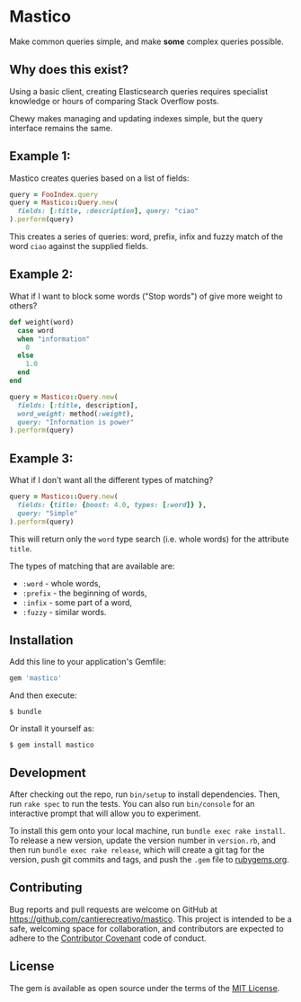 # Mastico

Make common queries simple, and make **some** complex queries possible.

## Why does this exist?

Using a basic client, creating Elasticsearch queries requires specialist
knowledge or hours of comparing Stack Overflow posts.

Chewy makes managing and updating indexes simple, but the query interface
remains the same.

## Example 1:

Mastico creates queries based on a list of fields:

```ruby
query = FooIndex.query
query = Mastico::Query.new(
  fields: [:title, :description], query: "ciao"
).perform(query)
```

This creates a series of queries: word, prefix, infix and fuzzy match of the
word `ciao` against the supplied fields.

## Example 2:

What if I want to block some words ("Stop words") of give more weight to others?

```ruby
def weight(word)
  case word
  when "information"
    0
  else
    1.0
  end
end

query = Mastico::Query.new(
  fields: [:title, description],
  word_weight: method(:weight),
  query: "Information is power"
).perform(query)
```

## Example 3:

What if I don't want all the different types of matching?

```ruby
query = Mastico::Query.new(
  fields: {title: {boost: 4.0, types: [:word]} },
  query: "Simple"
).perform(query)
```

This will return only the `word` type search (i.e. whole words) for the attribute `title`.

The types of matching that are available are:

* `:word` - whole words,
* `:prefix` - the beginning of words,
* `:infix` - some part of a word,
* `:fuzzy` - similar words.

## Installation

Add this line to your application's Gemfile:

```ruby
gem 'mastico'
```

And then execute:

    $ bundle

Or install it yourself as:

    $ gem install mastico

## Development

After checking out the repo, run `bin/setup` to install dependencies. Then, run `rake spec` to run the tests. You can also run `bin/console` for an interactive prompt that will allow you to experiment.

To install this gem onto your local machine, run `bundle exec rake install`. To release a new version, update the version number in `version.rb`, and then run `bundle exec rake release`, which will create a git tag for the version, push git commits and tags, and push the `.gem` file to [rubygems.org](https://rubygems.org).

## Contributing

Bug reports and pull requests are welcome on GitHub at https://github.com/cantierecreativo/mastico. This project is intended to be a safe, welcoming space for collaboration, and contributors are expected to adhere to the [Contributor Covenant](http://contributor-covenant.org) code of conduct.


## License

The gem is available as open source under the terms of the [MIT License](http://opensource.org/licenses/MIT).

